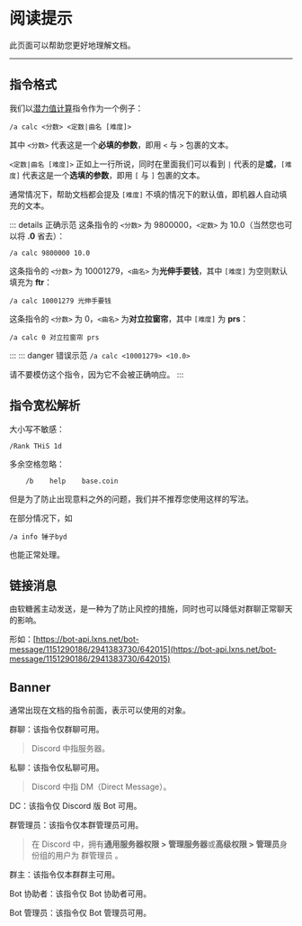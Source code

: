 # 阅读提示

此页面可以帮助您更好地理解文档。

---

## 指令格式
我们以[潜力值计算](/module/arcaea/#潜力值计算)指令作为一个例子：
```
/a calc <分数> <定数|曲名 [难度]>
```
其中 `<分数>` 代表这是一个**必填的参数**，即用 `<` 与 `>` 包裹的文本。

`<定数|曲名 [难度]>` 正如上一行所说，同时在里面我们可以看到 `|` 代表的是**或**，`[难度]` 代表这是一个**选填的参数**，即用 `[` 与 `]` 包裹的文本。

通常情况下，帮助文档都会提及 `[难度]` 不填的情况下的默认值，即机器人自动填充的文本。

::: details 正确示范
这条指令的 `<分数>` 为 9800000，`<定数>` 为 10.0（当然您也可以将 **.0** 省去）：
```
/a calc 9800000 10.0
```
这条指令的 `<分数>` 为 10001279，`<曲名>` 为**光伸手要钱**，其中 `[难度]` 为空则默认填充为 **ftr**：
```
/a calc 10001279 光伸手要钱
```
这条指令的 `<分数>` 为 0，`<曲名>` 为**对立拉窗帘**，其中 `[难度]` 为 **prs**：
```
/a calc 0 对立拉窗帘 prs
```
:::
::: danger 错误示范
`/a calc <10001279> <10.0>`

请不要模仿这个指令，因为它不会被正确响应。
:::

## 指令宽松解析
大小写不敏感：
```
/Rank THiS 1d
```

多余空格忽略：
```
    /b    help    base.coin
```
但是为了防止出现意料之外的问题，我们并不推荐您使用这样的写法。

在部分情况下，如
```
/a info 锤子byd
```
也能正常处理。

## 链接消息
由软糖酱主动发送，是一种为了防止风控的措施，同时也可以降低对群聊正常聊天的影响。

形如：[https://bot-api.lxns.net/bot-message/1151290186/2941383730/642015](https://bot-api.lxns.net/bot-message/1151290186/2941383730/642015)

## Banner
通常出现在文档的指令前面，表示可以使用的对象。

<span class="span-group">群聊</span>：该指令仅群聊可用。

> Discord 中指服务器。

<span class="span-friend">私聊</span>：该指令仅私聊可用。

> Discord 中指 DM（Direct Message）。

<span class="span-discord">DC</span>：该指令仅 Discord 版 Bot 可用。

<span class="span-admin">群管理员</span>：该指令仅本群管理员可用。

> 在 Discord 中，拥有**通用服务器权限 > 管理服务器**或**高级权限 > 管理员**身份组的用户为 <span class="span-admin">群管理员</span> 。

<span class="span-group">群主</span>：该指令仅本群群主可用。

<span class="span-bot-helper">Bot 协助者</span>：该指令仅 Bot 协助者可用。

<span class="span-bot-admin">Bot 管理员</span>：该指令仅 Bot 管理员可用。